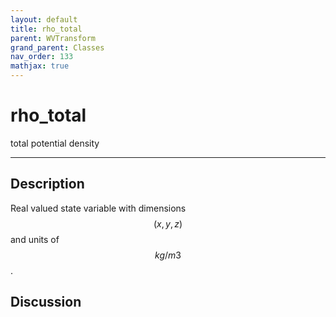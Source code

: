 ```yaml
---
layout: default
title: rho_total
parent: WVTransform
grand_parent: Classes
nav_order: 133
mathjax: true
---
```


#  rho_total

total potential density


---

## Description
Real valued state variable with dimensions $$(x,y,z)$$ and units of $$kg/m3$$.

## Discussion

